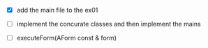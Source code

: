 - [x] add the main file to the ex01 
- [ ] implement the concurate classes and then implement the mains 
- [ ] executeForm(AForm const & form) 

